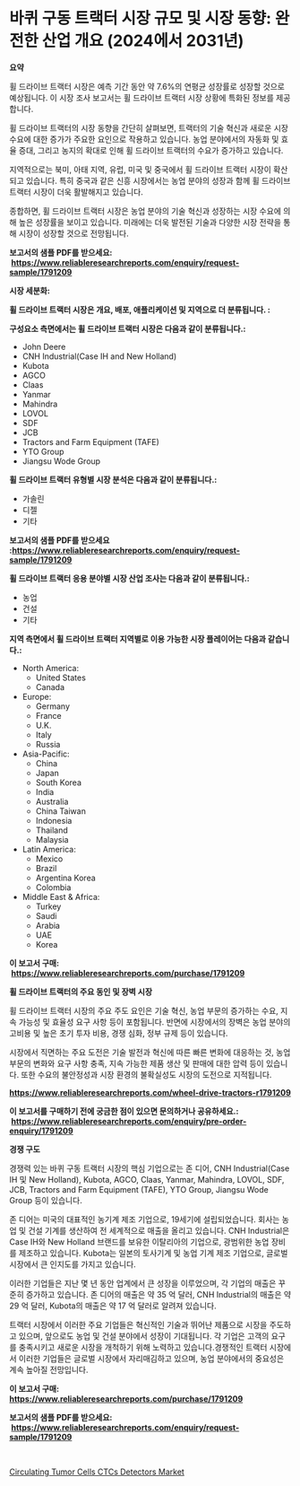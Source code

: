 <p><h1>바퀴 구동 트랙터 시장 규모 및 시장 동향: 완전한 산업 개요 (2024에서 2031년)</h1></p><p><strong>요약</strong></p>
<p><p>휠 드라이브 트랙터 시장은 예측 기간 동안 약 7.6%의 연평균 성장률로 성장할 것으로 예상됩니다. 이 시장 조사 보고서는 휠 드라이브 트랙터 시장 상황에 특화된 정보를 제공합니다.</p><p>휠 드라이브 트랙터의 시장 동향을 간단히 살펴보면, 트랙터의 기술 혁신과 새로운 시장 수요에 대한 증가가 주요한 요인으로 작용하고 있습니다. 농업 분야에서의 자동화 및 효율 증대, 그리고 농지의 확대로 인해 휠 드라이브 트랙터의 수요가 증가하고 있습니다.</p><p>지역적으로는 북미, 아태 지역, 유럽, 미국 및 중국에서 휠 드라이브 트랙터 시장이 확산되고 있습니다. 특히 중국과 같은 신흥 시장에서는 농업 분야의 성장과 함께 휠 드라이브 트랙터 시장이 더욱 활발해지고 있습니다.</p><p>종합하면, 휠 드라이브 트랙터 시장은 농업 분야의 기술 혁신과 성장하는 시장 수요에 의해 높은 성장률을 보이고 있습니다. 미래에는 더욱 발전된 기술과 다양한 시장 전략을 통해 시장이 성장할 것으로 전망됩니다.</p></p>
<p><strong>보고서의 샘플 PDF를 받으세요: &nbsp;<a href="https://www.reliableresearchreports.com/enquiry/request-sample/1791209">https://www.reliableresearchreports.com/enquiry/request-sample/1791209</a></strong></p>
<p><strong>시장 세분화:</strong></p>
<p><strong> 휠 드라이브 트랙터 시장은 개요, 배포, 애플리케이션 및 지역으로 더 분류됩니다. :</strong></p>
<p><strong>구성요소 측면에서는 휠 드라이브 트랙터 시장은 다음과 같이 분류됩니다.:</strong></p>
<p><ul><li>John Deere</li><li>CNH Industrial(Case IH and New Holland)</li><li>Kubota</li><li>AGCO</li><li>Claas</li><li>Yanmar</li><li>Mahindra</li><li>LOVOL</li><li>SDF</li><li>JCB</li><li>Tractors and Farm Equipment (TAFE)</li><li>YTO Group</li><li>Jiangsu Wode Group</li></ul></p>
<p><strong> 휠 드라이브 트랙터 유형별 시장 분석은 다음과 같이 분류됩니다.:</strong></p>
<p><ul><li>가솔린</li><li>디젤</li><li>기타</li></ul></p>
<p><strong>보고서의 샘플 PDF를 받으세요 :<a href="https://www.reliableresearchreports.com/enquiry/request-sample/1791209">https://www.reliableresearchreports.com/enquiry/request-sample/1791209</a></strong></p>
<p><strong> 휠 드라이브 트랙터 응용 분야별 시장 산업 조사는 다음과 같이 분류됩니다.:</strong></p>
<p><ul><li>농업</li><li>건설</li><li>기타</li></ul></p>
<p><strong>지역 측면에서 휠 드라이브 트랙터 지역별로 이용 가능한 시장 플레이어는 다음과 같습니다.:</strong></p>
<p><ul>
    <li>
        North America:
        <ul>
            <li>United States</li>
            <li>Canada</li>
        </ul>
    </li>
    <li>
        Europe:
        <ul>
            <li>Germany</li>
            <li>France</li>
            <li>U.K.</li>
            <li>Italy</li>
            <li>Russia</li>
        </ul>
    </li>
    <li>
        Asia-Pacific:
        <ul>
            <li>China</li>
            <li>Japan</li>
            <li>South Korea</li>
            <li>India</li>
            <li>Australia</li>
            <li>China Taiwan</li>
            <li>Indonesia</li>
            <li>Thailand</li>
            <li>Malaysia</li>
        </ul>
    </li>
    <li>
        Latin America:
        <ul>
            <li>Mexico</li>
            <li>Brazil</li>
            <li>Argentina Korea</li>
            <li>Colombia</li>
        </ul>
    </li>
    <li>
        Middle East & Africa:
        <ul>
            <li>Turkey</li>
            <li>Saudi</li>
            <li>Arabia</li>
            <li>UAE</li>
            <li>Korea</li>
        </ul>
    </li>
    </ul></p>
<p><strong>이 보고서 구매: &nbsp;<a href="https://www.reliableresearchreports.com/purchase/1791209">https://www.reliableresearchreports.com/purchase/1791209</a></strong></p>
<p><strong>휠 드라이브 트랙터의 주요 동인 및 장벽 시장</strong></p>
<p><p>휠 드라이브 트랙터 시장의 주요 주도 요인은 기술 혁신, 농업 부문의 증가하는 수요, 지속 가능성 및 효율성 요구 사항 등이 포함됩니다. 반면에 시장에서의 장벽은 농업 분야의 고비용 및 높은 초기 투자 비용, 경쟁 심화, 정부 규제 등이 있습니다.</p><p>시장에서 직면하는 주요 도전은 기술 발전과 혁신에 따른 빠른 변화에 대응하는 것, 농업 부문의 변화와 요구 사항 충족, 지속 가능한 제품 생산 및 판매에 대한 압력 등이 있습니다. 또한 수요의 불안정성과 시장 환경의 불확실성도 시장의 도전으로 지적됩니다.</p></p>
<p><strong><a href="https://www.reliableresearchreports.com/wheel-drive-tractors-r1791209">https://www.reliableresearchreports.com/wheel-drive-tractors-r1791209</a></strong></p>
<p><strong>이 보고서를 구매하기 전에 궁금한 점이 있으면 문의하거나 공유하세요.: &nbsp;<a href="https://www.reliableresearchreports.com/enquiry/pre-order-enquiry/1791209">https://www.reliableresearchreports.com/enquiry/pre-order-enquiry/1791209</a></strong></p>
<p><strong>경쟁 구도</strong></p>
<p><p>경쟁력 있는 바퀴 구동 트랙터 시장의 핵심 기업으로는 존 디어, CNH Industrial(Case IH 및 New Holland), Kubota, AGCO, Claas, Yanmar, Mahindra, LOVOL, SDF, JCB, Tractors and Farm Equipment (TAFE), YTO Group, Jiangsu Wode Group 등이 있습니다.</p><p>존 디어는 미국의 대표적인 농기계 제조 기업으로, 19세기에 설립되었습니다. 회사는 농업 및 건설 기계를 생산하여 전 세계적으로 매출을 올리고 있습니다. CNH Industrial은 Case IH와 New Holland 브랜드를 보유한 이탈리아의 기업으로, 광범위한 농업 장비를 제조하고 있습니다. Kubota는 일본의 토사기계 및 농업 기계 제조 기업으로, 글로벌 시장에서 큰 인지도를 가지고 있습니다.</p><p>이러한 기업들은 지난 몇 년 동안 업계에서 큰 성장을 이루었으며, 각 기업의 매출은 꾸준히 증가하고 있습니다. 존 디어의 매출은 약 35 억 달러, CNH Industrial의 매출은 약 29 억 달러, Kubota의 매출은 약 17 억 달러로 알려져 있습니다.</p><p>트랙터 시장에서 이러한 주요 기업들은 혁신적인 기술과 뛰어난 제품으로 시장을 주도하고 있으며, 앞으로도 농업 및 건설 분야에서 성장이 기대됩니다. 각 기업은 고객의 요구를 충족시키고 새로운 시장을 개척하기 위해 노력하고 있습니다.경쟁적인 트랙터 시장에서 이러한 기업들은 글로벌 시장에서 자리매김하고 있으며, 농업 분야에서의 중요성은 계속 높아질 전망입니다.</p></p>
<p><strong>이 보고서 구매: &nbsp; <a href="https://www.reliableresearchreports.com/purchase/1791209">https://www.reliableresearchreports.com/purchase/1791209</a></strong></p>
<p><strong>보고서의 샘플 PDF를 받으세요: &nbsp;<a href="https://www.reliableresearchreports.com/enquiry/request-sample/1791209">https://www.reliableresearchreports.com/enquiry/request-sample/1791209</a></strong><strong></strong></p>
<p>&nbsp;</p>
<p><p><a href="https://github.com/GroverBarry/Market-Research-Report-List-4/blob/main/circulating-tumor-cells-ctcs-detectors-market.md">Circulating Tumor Cells CTCs Detectors Market</a></p></p>